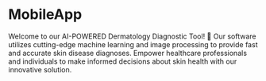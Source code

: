 # MobileApp
Welcome to our AI-POWERED Dermatology Diagnostic Tool! 🌟 Our software utilizes cutting-edge machine learning and image processing to provide fast and accurate skin disease diagnoses. Empower healthcare professionals and individuals to make informed decisions about skin health with our innovative solution.
